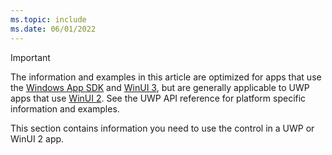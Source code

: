 ```yaml
---
ms.topic: include
ms.date: 06/01/2022
---
```

> [!IMPORTANT]
>The information and examples in this article are optimized for apps that use the [Windows App SDK](../apps/windows-app-sdk/index.md) and [WinUI 3](../apps/winui/winui3/index.md), but are generally applicable to UWP apps that use [WinUI 2](../apps/winui/winui2/index.md). See the UWP API reference for platform specific information and examples.
>
> This section contains information you need to use the control in a UWP or WinUI 2 app.